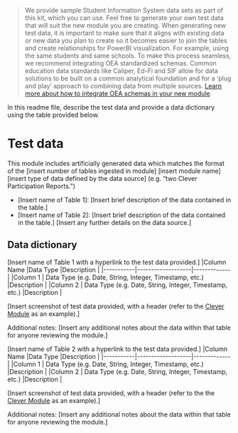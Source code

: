 > We provide sample Student Information System data sets as part of this kit, which you can use. Feel free to generate your own test data that will suit the new module you are creating. When generating new test data, it is important to make sure that it aligns with existing data or new data you plan to create so it becomes easier to join the tables and create relationships for PowerBI visualization. For example, using the same students and same schools. To make this process seamless, we recommend integrating OEA standardized schemas. Common education data standards like Caliper, Ed-Fi and SIF allow for data solutions to be built on a common analytical foundation and for a ‘plug and play’ approach to combining data from multiple sources.  [Learn more about how to integrate OEA schemas in your new module](https://github.com/microsoft/OpenEduAnalytics/tree/main/schemas).

In this readme file, describe the test data and provide a data dictionary using the table provided below.

# Test data
This module includes artificially generated data which matches the format of the [insert number of tables ingested in module] [insert module name] [insert type of data defined by the data source] (e.g. “two Clever Participation Reports.”)
-	[Insert name of Table 1]: [Insert brief description of the data contained in the table.]
- [Insert name of Table 2]: [Insert brief description of the data contained in the table.]
[Insert any further details on the data source.]


## Data dictionary
[Insert name of Table 1 with a hyperlink to the test data provided.]
|Column Name   |Data Type        |Description  |
|-----------|-------------------|-------------|
|Column 1  | Data Type (e.g. Date, String, Integer, Timestamp, etc.)      |Description |
|Column 2  | Data Type (e.g. Date, String, Integer, Timestamp, etc.)      |Description |

[Insert screenshot of test data provided, with a header (refer to the [Clever Module](https://github.com/microsoft/OpenEduAnalytics/tree/main/modules/module_catalog/Clever/test_data) as an example).]

Additional notes: [Insert any additional notes about the data within that table for anyone reviewing the module.]

[Insert name of Table 2 with a hyperlink to the test data provided.]
|Column Name   |Data Type        |Description  |
|-----------|-------------------|-------------|
|Column 1  | Data Type (e.g. Date, String, Integer, Timestamp, etc.)      |Description |
|Column 2  | Data Type (e.g. Date, String, Integer, Timestamp, etc.)      |Description |

[Insert screenshot of test data provided, with a header (refer to the the [Clever Module](https://github.com/microsoft/OpenEduAnalytics/tree/main/modules/module_catalog/Clever/test_data) as an example).]

Additional notes: [Insert any additional notes about the data within that table for anyone reviewing the module.]
